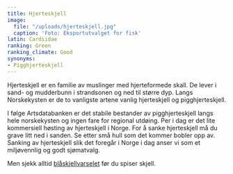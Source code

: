 ```yaml
---
title: Hjerteskjell
image:
  file: "/uploads/hjerteskjell.jpg"
  caption: 'Foto: Eksportutvalget for fisk'
latin: Cardiidae
ranking: Green
ranking_climate: Good
synonyms:
- Pigghjerteskjell
---
```


Hjerteskjell er en familie av muslinger med hjerteformede skall. De lever i sand- og mudderbunn i strandsonen og ned til større dyp. Langs Norskekysten er de to vanligste artene vanlig hjerteskjell og pigghjerteskjell.

I følge Artsdatabanken er det stabile bestander av pigghjerteskjell langs hele norskekysten og ingen fare for regional utdøing. Per i dag er det lite kommersiell høsting av hjerteskjell i Norge. For å sanke hjerteskjell må du grave litt ned i sanden. Se etter små hull som det kommer bobler opp av. Sanking av hjerteskjell slik det foregår i Norge i dag anser vi som et miljøvennlig og godt sjømatvalg.

Men sjekk alltid [blåskjellvarselet](http://www.matportalen.no/verktoy/blaskjellvarsel/) før du spiser skjell.